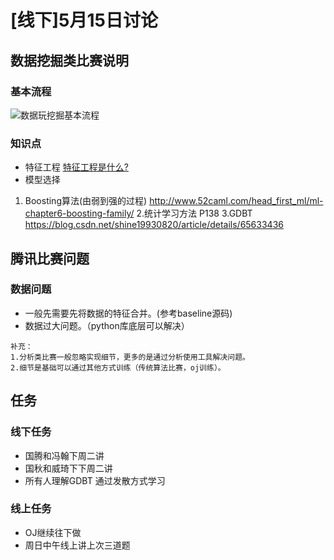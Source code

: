 # [线下]5月15日讨论
## 数据挖掘类比赛说明
### 基本流程
![数据玩挖掘基本流程](https://github.com/dolanzhao/group/tree/master/讨论/Res/20180515000.png)
### 知识点
* 特征工程
[特征工程是什么?](https://www.zhihu.com/question/29316149)
* 模型选择
1. Boosting算法(由弱到强的过程)
http://www.52caml.com/head_first_ml/ml-chapter6-boosting-family/
2.统计学习方法 P138
3.GDBT https://blog.csdn.net/shine19930820/article/details/65633436
## 腾讯比赛问题
### 数据问题
* 一般先需要先将数据的特征合并。(参考baseline源码)
* 数据过大问题。（python库底层可以解决）
```
补充：
1.分析类比赛一般忽略实现细节，更多的是通过分析使用工具解决问题。
2.细节是基础可以通过其他方式训练（传统算法比赛，oj训练）。
```
## 任务 
### 线下任务
* 国腾和冯翰下周二讲
* 国秋和威琦下下周二讲
* 所有人理解GDBT 通过发散方式学习
### 线上任务
* OJ继续往下做
* 周日中午线上讲上次三道题
